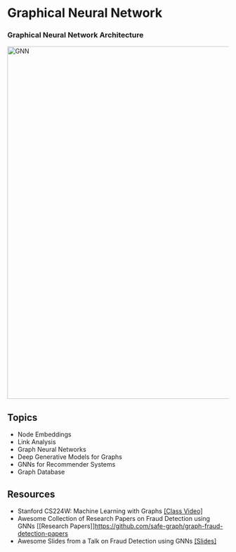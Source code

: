 # Graphical Neural Network

### Graphical Neural Network Architecture
<img src="https://github.com/zixi-liu/Graphical-Neural-Network/blob/main/Img/gnn-architecture.PNG" alt="GNN" width = "800"/>

 <br />

## Topics

- Node Embeddings
- Link Analysis
- Graph Neural Networks
- Deep Generative Models for Graphs
- GNNs for Recommender Systems
- Graph Database

## Resources
- Stanford CS224W: Machine Learning with Graphs [[Class Video]](https://www.youtube.com/watch?v=JAB_plj2rbA&list=PLoROMvodv4rPLKxIpqhjhPgdQy7imNkDn&index=1)
- Awesome Collection of Research Papers on Fraud Detection using GNNs [[Research Papers]]https://github.com/safe-graph/graph-fraud-detection-papers
- Awesome Slides from a Talk on Fraud Detection using GNNs [[Slides]](https://ytongdou.com/files/GNN_Fraud_Talk.pdf)
